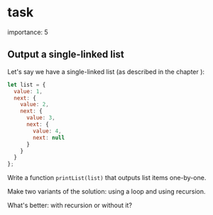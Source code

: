 # task

importance: 5

## Output a single-linked list

Let's say we have a single-linked list \(as described in the chapter \):

```javascript
let list = {
  value: 1,
  next: {
    value: 2,
    next: {
      value: 3,
      next: {
        value: 4,
        next: null
      }
    }
  }
};
```

Write a function `printList(list)` that outputs list items one-by-one.

Make two variants of the solution: using a loop and using recursion.

What's better: with recursion or without it?

